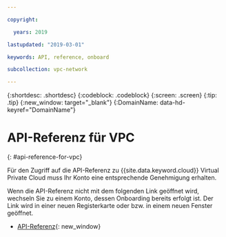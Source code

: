 ```yaml
---

copyright:

  years: 2019

lastupdated: "2019-03-01"

keywords: API, reference, onboard

subcollection: vpc-network

---
```


{:shortdesc: .shortdesc}
{:codeblock: .codeblock}
{:screen: .screen}
{:tip: .tip}
{:new_window: target="_blank"}
{:DomainName: data-hd-keyref="DomainName"}

# API-Referenz für VPC
{: #api-reference-for-vpc}

Für den Zugriff auf die API-Referenz zu {{site.data.keyword.cloud}} Virtual Private Cloud muss Ihr Konto eine entsprechende Genehmigung erhalten.  

Wenn die API-Referenz nicht mit dem folgenden Link geöffnet wird, wechseln Sie zu einem Konto, dessen Onboarding bereits erfolgt ist. Der Link wird in einer neuen Registerkarte oder bzw. in einem neuen Fenster geöffnet. 

* [API-Referenz](https://{DomainName}/apidocs/rias){: new_window}
